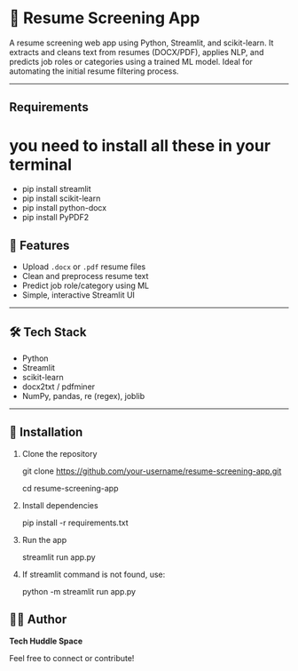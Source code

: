 # 🧠 Resume Screening App

A resume screening web app using Python, Streamlit, and scikit-learn. It extracts and cleans text from resumes (DOCX/PDF), applies NLP, and predicts job roles or categories using a trained ML model. Ideal for automating the initial resume filtering process.

---

## Requirements
# you need to install all these in your terminal

- pip install streamlit
- pip install scikit-learn
- pip install python-docx
- pip install PyPDF2

## 🚀 Features

- Upload `.docx` or `.pdf` resume files
- Clean and preprocess resume text
- Predict job role/category using ML
- Simple, interactive Streamlit UI

---

## 🛠️ Tech Stack

- Python
- Streamlit
- scikit-learn
- docx2txt / pdfminer
- NumPy, pandas, re (regex), joblib

---

## 🔧 Installation

1. Clone the repository
   
    git clone https://github.com/your-username/resume-screening-app.git

    cd resume-screening-app

2. Install dependencies

    pip install -r requirements.txt

3. Run the app
                                                                                                                          
    streamlit run app.py

4. If streamlit command is not found, use:
   
    python -m streamlit run app.py

## 👨‍💻 Author

**Tech Huddle Space**

Feel free to connect or contribute!
